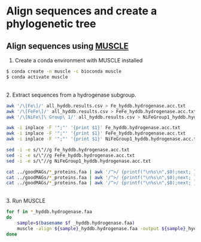 # Align sequences and create a phylogenetic tree

## Align sequences using [MUSCLE](http://www.drive5.com/muscle/muscle_userguide3.8.html)

1. Create a conda environment with MUSCLE installed

```bash
$ conda create -n muscle -c bioconda muscle
$ conda activate muscle
```

\
2. Extract sequences from a hydrogenase subgroup.

```bash
awk '/\[Fe\]/' all_hyddb.results.csv > Fe_hyddb.hydrogenase.acc.txt
awk '/\[FeFe\]/' all_hyddb.results.csv > FeFe_hyddb.hydrogenase.acc.txt
awk '/\[NiFe\]\ Group\ 1/' all_hyddb.results.csv > NiFeGroup1_hyddb.hydrogenase.acc.txt

awk -i inplace -F '";"' '{print $1}' Fe_hyddb.hydrogenase.acc.txt
awk -i inplace -F '";"' '{print $1}' FeFe_hyddb.hydrogenase.acc.txt
awk -i inplace -F '";"' '{print $1}' NiFeGroup1_hyddb.hydrogenase.acc.txt

sed -i -e s/\"//g Fe_hyddb.hydrogenase.acc.txt
sed -i -e s/\"//g FeFe_hyddb.hydrogenase.acc.txt
sed -i -e s/\"//g NiFeGroup1_hyddb.hydrogenase.acc.txt

cat ../goodMAGs/*_proteins.faa | awk '/^>/ {printf("\n%s\n",$0);next; } { printf("%s",$0);}  END {printf("\n");}' | grep -w -A 1 -Ff Fe_hyddb.hydrogenase.acc.txt --no-group-separator > Fe_hyddb.hydrogenase.faa
cat ../goodMAGs/*_proteins.faa | awk '/^>/ {printf("\n%s\n",$0);next; } { printf("%s",$0);}  END {printf("\n");}' | grep -w -A 1 -Ff FeFe_hyddb.hydrogenase.acc.txt --no-group-separator > FeFe_hyddb.hydrogenase.faa
cat ../goodMAGs/*_proteins.faa | awk '/^>/ {printf("\n%s\n",$0);next; } { printf("%s",$0);}  END {printf("\n");}' | grep -w -A 1 -Ff NiFeGroup1_hyddb.hydrogenase.acc.txt --no-group-separator > NiFeGroup1_hyddb.hydrogenase.faa
```

\
3. Run MUSCLE

```bash
for f in *_hyddb.hydrogenase.faa
do
	sample=$(basename $f _hyddb.hydrogenase.faa)
	muscle -align ${sample}_hyddb.hydrogenase.faa -output ${sample}_hyddb.hydrogenase.afaa
done
```
